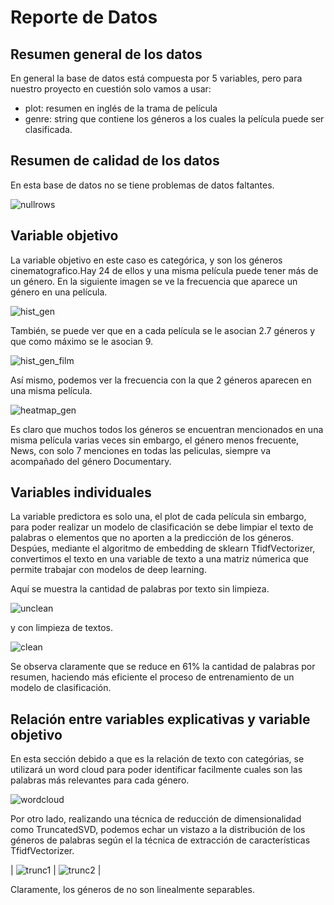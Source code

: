# Reporte de Datos

## Resumen general de los datos

En general la base de datos está compuesta por 5 variables, pero para nuestro proyecto en cuestión solo vamos a usar:
 - plot: resumen en inglés de la trama de película
 - genre: string que contiene los géneros a los cuales la película puede ser clasificada.

## Resumen de calidad de los datos

En esta base de datos no se tiene problemas de datos faltantes.

![nullrows](images/nullrows.png)

## Variable objetivo

La variable objetivo en este caso es categórica, y son los géneros cinematografico.Hay 24 de ellos y una misma película puede tener más de un género. En la siguiente imagen se ve la frecuencia que aparece un género en una película.

![hist_gen](images/hist_gen.png) 

También, se puede ver que en a cada película se le asocian 2.7 géneros y que como máximo se le asocian 9.

![hist_gen_film](images/hist_gen_film.png) 

Así mismo, podemos ver la frecuencia con la que 2 géneros aparecen en una misma película.


![heatmap_gen](images/heatmap_gen.png) 

Es claro que muchos todos los géneros se encuentran mencionados en una misma película varias veces sin embargo, el género menos frecuente, News, con solo 7  menciones en todas las peliculas, siempre va acompañado del género Documentary.

## Variables individuales

La variable predictora es solo una, el plot de cada película sin embargo, para poder realizar un modelo de clasificación se debe limpiar el texto de palabras o elementos que no aporten a la predicción de los géneros. Despúes, mediante el algoritmo de embedding de sklearn TfidfVectorizer, convertimos el texto en una variable de texto a una matriz númerica que permite trabajar con modelos de deep learning.

Aquí se muestra la cantidad de palabras por texto sin limpieza.

![unclean](images/unclean.png) 

y con limpieza de textos.

![clean](images/clean.png) 

Se observa claramente que se reduce en 61% la cantidad de palabras por resumen, haciendo más eficiente el proceso de entrenamiento de un modelo de clasificación.

## Relación entre variables explicativas y variable objetivo

En esta sección debido a que es la relación de texto con categórias, se utilizará un word cloud para poder identificar facilmente cuales son las palabras más relevantes para cada género.

![wordcloud](images/wordcloud.png) 

Por otro lado, realizando una técnica de reducción de dimensionalidad como TruncatedSVD, podemos echar un vistazo a la distribución de los géneros de  palabras según el la técnica de extracción de características TfidfVectorizer.

| ![trunc1](images/trunc1.png)  | ![trunc2](images/trunc2.png) | 

Claramente, los géneros de no son linealmente separables.
